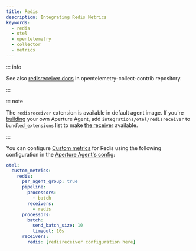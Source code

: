 ```yaml
---
title: Redis
description: Integrating Redis Metrics
keywords:
  - redis
  - otel
  - opentelemetry
  - collector
  - metrics
---
```


::: info

See also [redisreceiver docs][receiver] in opentelemetry-collect-contrib
repository.

:::

::: note

The `redisreceiver` extension is available in default agent image. If you're
[building][build] your own Aperture Agent, add `integrations/otel/redisreceiver`
to `bundled_extensions` list to make [the receiver][receiver] available.

:::

You can configure [Custom metrics][custom-metrics] for Redis using the following
configuration in the [Aperture Agent's config][agent-config]:

```yaml
otel:
  custom_metrics:
    redis:
      per_agent_group: true
      pipeline:
        processors:
          - batch
        receivers:
          - redis
      processors:
        batch:
          send_batch_size: 10
          timeout: 10s
      receivers:
        redis: [redisreceiver configuration here]
```

[build]: /reference/aperturectl/build/agent/agent.md
[receiver]:
  https://github.com/open-telemetry/opentelemetry-collector-contrib/tree/main/receiver/redisreceiver
[custom-metrics]: /reference/configuration/agent.md#custom-metrics-config
[agent-config]: /reference/configuration/agent.md#agent-o-t-e-l-config
